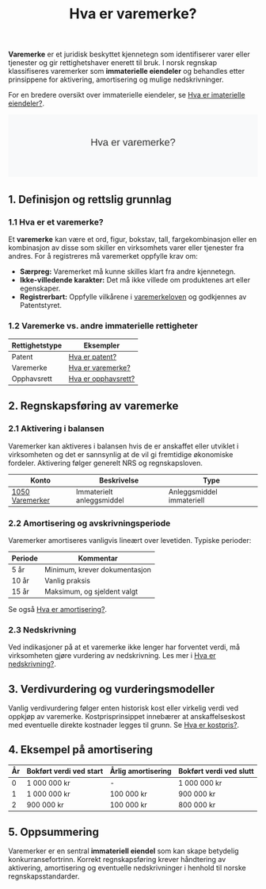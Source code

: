 ﻿---
title: "Hva er varemerke?"
seoTitle: "Hva er varemerke | Immaterielle eiendeler i regnskap"
description: "Varemerke er et juridisk beskyttet kjennetegn som identifiserer varer eller tjenester. Lær hvordan varemerker behandles som immaterielle eiendeler i regnskap med aktivering, amortisering og nedskrivning."
summary: "Kort innføring i varemerker: rettslig grunnlag, regnskapsmessig behandling og praktiske eksempler på amortisering."
---

**Varemerke** er et juridisk beskyttet kjennetegn som identifiserer varer eller tjenester og gir rettighetshaver enerett til bruk. I norsk regnskap klassifiseres varemerker som **immaterielle eiendeler** og behandles etter prinsippene for aktivering, amortisering og mulige nedskrivninger.

For en bredere oversikt over immaterielle eiendeler, se [Hva er imaterielle eiendeler?](/blogs/regnskap/hva-er-imaterielle-eiendeler "Hva er Imaterielle Eiendeler? Komplett Guide til Immaterielle Verdier i Regnskap").

![Hva er varemerke?](hva-er-varemerke-image.svg)

## 1. Definisjon og rettslig grunnlag

### 1.1 Hva er et varemerke?

Et **varemerke** kan være et ord, figur, bokstav, tall, fargekombinasjon eller en kombinasjon av disse som skiller en virksomhets varer eller tjenester fra andres. For å registreres må varemerket oppfylle krav om:

* **Særpreg:** Varemerket må kunne skilles klart fra andre kjennetegn.
* **Ikke-villedende karakter:** Det må ikke villede om produktenes art eller egenskaper.
* **Registrerbart:** Oppfylle vilkårene i [varemerkeloven](https://lovdata.no/dokument/NL/lov/2010-06-26-19) og godkjennes av Patentstyret.

### 1.2 Varemerke vs. andre immaterielle rettigheter

| Rettighetstype | Eksempler |
|----------------|----------|
| Patent         | [Hva er patent?](/blogs/regnskap/hva-er-patent "Hva er Patent? Guide til Patentbeskyttelse") |
| Varemerke      | [Hva er varemerke?](/blogs/regnskap/hva-er-varemerke "Hva er Varemerke? Guide til Immaterielle Eiendeler i Regnskap") |
| Opphavsrett    | [Hva er opphavsrett?](/blogs/regnskap/hva-er-opphavsrett "Hva er Opphavsrett? Guide til Opphavsrett i Regnskap") |

## 2. Regnskapsføring av varemerke

### 2.1 Aktivering i balansen

Varemerker kan aktiveres i balansen hvis de er anskaffet eller utviklet i virksomheten og det er sannsynlig at de vil gi fremtidige økonomiske fordeler. Aktivering følger generelt NRS og regnskapsloven.

| Konto | Beskrivelse | Type |
|-------|-------------|------|
| [1050 Varemerker](/blogs/kontoplan/1050-varemerker "Konto 1050 - Varemerker") | Immaterielt anleggsmiddel | Anleggsmiddel immateriell |

### 2.2 Amortisering og avskrivningsperiode

Varemerker amortiseres vanligvis lineært over levetiden. Typiske perioder:

| Periode | Kommentar |
|---------|-----------|
| 5 år    | Minimum, krever dokumentasjon |
| 10 år   | Vanlig praksis |
| 15 år   | Maksimum, og sjeldent valgt |

Se også [Hva er amortisering?](/blogs/regnskap/hva-er-amortisering "Hva er Amortisering? En Komplett Guide til Avskrivninger").

### 2.3 Nedskrivning

Ved indikasjoner på at et varemerke ikke lenger har forventet verdi, må virksomheten gjøre vurdering av nedskrivning. Les mer i [Hva er nedskrivning?](/blogs/regnskap/hva-er-nedskrivning "Hva er Nedskrivning? Guide til Nedskrivning i Regnskap").

## 3. Verdivurdering og vurderingsmodeller

Vanlig verdivurdering følger enten historisk kost eller virkelig verdi ved oppkjøp av varemerke. Kostprisprinsippet innebærer at anskaffelseskost med eventuelle direkte kostnader legges til grunn. Se [Hva er kostpris?](/blogs/regnskap/hva-er-kostpris "Hva er Kostpris? Komplett Guide til Anskaffelseskost").

## 4. Eksempel på amortisering

| År | Bokført verdi ved start | Årlig amortisering | Bokført verdi ved slutt |
|----|-------------------------|--------------------|-------------------------|
| 0  | 1 000 000 kr            | -                  | 1 000 000 kr            |
| 1  | 1 000 000 kr            | 100 000 kr         | 900 000 kr              |
| 2  | 900 000 kr              | 100 000 kr         | 800 000 kr              |

## 5. Oppsummering

Varemerker er en sentral **immateriell eiendel** som kan skape betydelig konkurransefortrinn. Korrekt regnskapsføring krever håndtering av aktivering, amortisering og eventuelle nedskrivninger i henhold til norske regnskapsstandarder.










